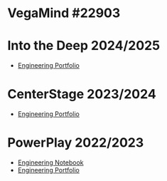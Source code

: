 # VegaMind #22903

# Into the Deep 2024/2025
- [Engineering Portfolio](/files/team-docs/vegamind-22903/2024/engineering-portfolio.pdf)

# CenterStage 2023/2024
- [Engineering Portfolio](/files/team-docs/vegamind-22903/2023/engineering-portfolio.pdf)

# PowerPlay 2022/2023
- [Engineering Notebook](/files/team-docs/vegamind-22903/2022/engineering-notebook.pdf)
- [Engineering Portfolio](/files/team-docs/vegamind-22903/2022/engineering-portfolio.pdf)
